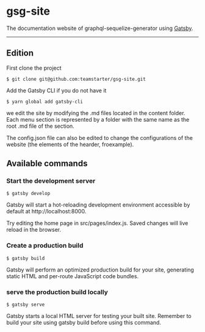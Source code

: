 # gsg-site

The documentation website of graphql-sequelize-generator using [Gatsby](https://www.gatsbyjs.com/starters/hasura/gatsby-gitbook-starter).

---

## Edition

First clone the project

```
$ git clone git@github.com:teamstarter/gsg-site.git
```

Add the Gatsby CLI if you do not have it

```
$ yarn global add gatsby-cli
```

we edit the site by modifying the .md files located in the content folder. Each menu section is represented by a folder with the same name as the root .md file of the section.

The config.json file can also be edited to change the configurations of the website (the elements of the hearder, froexample).

## Available commands

### Start the development server

```
$ gatsby develop
```

Gatsby will start a hot-reloading development environment accessible by default at http://localhost:8000.

Try editing the home page in src/pages/index.js. Saved changes will live reload in the browser.

### Create a production build

```
$ gatsby build
```

Gatsby will perform an optimized production build for your site, generating static HTML and per-route JavaScript code bundles.

### serve the production build locally

```
$ gatsby serve
```

Gatsby starts a local HTML server for testing your built site. Remember to build your site using gatsby build before using this command.
